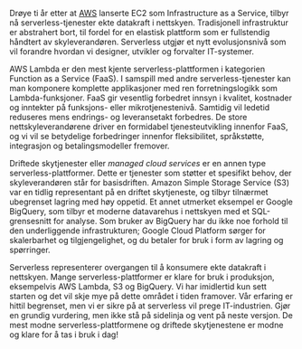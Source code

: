 Drøye ti år etter at [AWS](https://aws.amazon.com/) lanserte EC2 som Infrastructure as a Service, tilbyr nå serverless-tjenester ekte datakraft i nettskyen. Tradisjonell infrastruktur er abstrahert bort, til fordel for en elastisk plattform som er fullstendig håndtert av skyleverandøren. Serverless utgjør et nytt evolusjonsnivå som vil forandre hvordan vi designer, utvikler og forvalter IT-systemer.

AWS Lambda er den mest kjente serverless-plattformen i kategorien Function as a Service (FaaS). I samspill med andre serverless-tjenester kan man komponere komplette applikasjoner med ren forretningslogikk som Lambda-funksjoner. FaaS gir vesentlig forbedret innsyn i kvalitet, kostnader og inntekter på funksjons- eller mikrotjenestenivå. Samtidig vil ledetid reduseres mens  endrings- og leveransetakt forbedres. De store nettskyleverandørene driver en formidabel tjenesteutvikling innenfor FaaS, og vi vil se betydelige forbedringer innenfor fleksibilitet, språkstøtte, integrasjon og betalingsmodeller fremover.

Driftede skytjenester eller _managed cloud services_ er en annen type serverless-plattformer. Dette er tjenester som støtter et spesifikt behov, der skyleverandøren står for basisdriften. Amazon Simple Storage Service (S3) var en tidlig representant på en driftet skytjeneste, og tilbyr tilnærmet ubegrenset lagring med høy oppetid. Et annet utmerket eksempel er Google BigQuery, som tilbyr et moderne datavarehus i nettskyen med et SQL-grensesnitt for analyse. Som bruker av BigQuery har du ikke noe forhold til den underliggende infrastrukturen; Google Cloud Platform sørger for skalerbarhet og tilgjengelighet, og du betaler for bruk i form av lagring og spørringer. 

Serverless representerer overgangen til å konsumere ekte datakraft i nettskyen. Mange serverless-plattformer er klare for bruk i produksjon, eksempelvis AWS Lambda, S3 og BigQuery. Vi har imidlertid kun sett starten og det vil skje mye på dette området i tiden framover. Vår erfaring er hittil begrenset, men vi er sikre på at serverless vil prege IT-industrien. Gjør en grundig vurdering, men ikke stå på sidelinja og vent på neste versjon. De mest modne serverless-plattformene og driftede skytjenestene er modne og klare for å tas i bruk i dag!